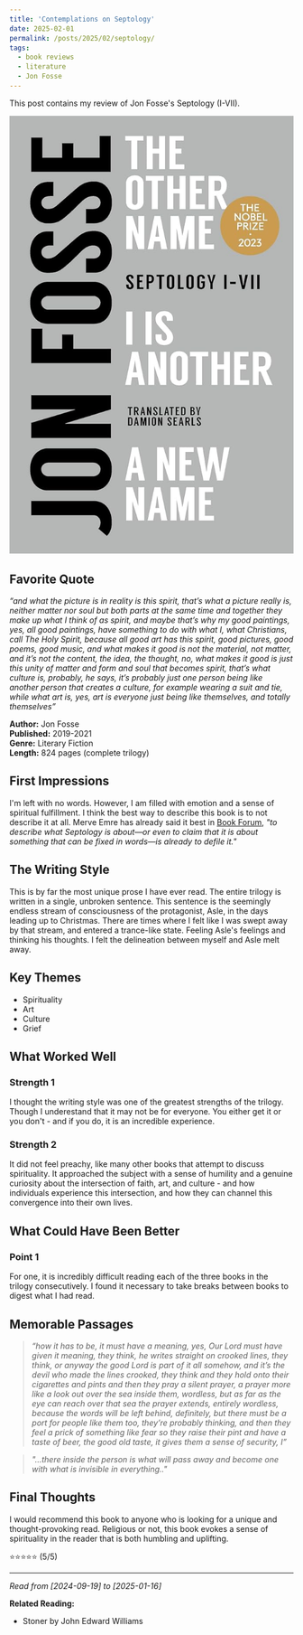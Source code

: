 ```yaml
---
title: 'Contemplations on Septology'
date: 2025-02-01
permalink: /posts/2025/02/septology/
tags:
  - book reviews
  - literature
  - Jon Fosse
---
```


This post contains my review of Jon Fosse's Septology (I-VII).

![Book Cover of Jon Fosse's Septology](/images/septology-cover.jpg)

## Favorite Quote


*“and what the picture is in reality is this spirit, that’s what a picture really is, neither matter nor soul but both parts at the same time and together they make up what I think of as spirit, and maybe that’s why my good paintings, yes, all good paintings, have something to do with what I, what Christians, call The Holy Spirit, because all good art has this spirit, good pictures, good poems, good music, and what makes it good is not the material, not matter, and it’s not the content, the idea, the thought, no, what makes it good is just this unity of matter and form and soul that becomes spirit, that’s what culture is, probably, he says, it’s probably just one person being like another person that creates a culture, for example wearing a suit and tie, while what art is, yes, art is everyone just being like themselves, and totally themselves”*

**Author:** Jon Fosse  
**Published:** 2019-2021  
**Genre:** Literary Fiction  
**Length:** 824 pages (complete trilogy)  

## First Impressions

I'm left with no words. However, I am filled with emotion and a sense of spiritual fulfillment. I think the best way to describe this book is to not describe it at all. Merve Emre has already said it best in [Book Forum](https://www.bookforum.com/print/2904/writers-on-their-favorite-books-of-2022-25159), *"to describe what Septology is about—or even to claim that it is about something that can be fixed in words—is already to defile it."*

## The Writing Style

This is by far the most unique prose I have ever read. The entire trilogy is written in a single, unbroken sentence. This sentence is the seemingly endless stream of consciousness of the protagonist, Asle, in the days leading up to Christmas. There are times where I felt like I was swept away by that stream, and entered a trance-like state. Feeling Asle's feelings and thinking his thoughts. I felt the delineation between myself and Asle melt away. 


## Key Themes

- Spirituality
- Art
- Culture
- Grief

## What Worked Well

### Strength 1

I thought the writing style was one of the greatest strengths of the trilogy. Though I underestand that it may not be for everyone. You either get it or you don't - and if you do, it is an incredible experience.

### Strength 2

It did not feel preachy, like many other books that attempt to discuss spirituality. It approached the subject with a sense of humility and a genuine curiosity about the intersection of faith, art, and culture - and how individuals experience this intersection, and how they can channel this convergence into their own lives.

## What Could Have Been Better

### Point 1

For one, it is incredibly difficult reading each of the three books in the trilogy consecutively. I found it necessary to take breaks between books to digest what I had read. 

## Memorable Passages

> *“how it has to be, it must have a meaning, yes, Our Lord must have given it meaning, they think, he writes straight on crooked lines, they think, or anyway the good Lord is part of it all somehow, and it’s the devil who made the lines crooked, they think and they hold onto their cigarettes and pints and then they pray a silent prayer, a prayer more like a look out over the sea inside them, wordless, but as far as the eye can reach over that sea the prayer extends, entirely wordless, because the words will be left behind, definitely, but there must be a port for people like them too, they’re probably thinking, and then they feel a prick of something like fear so they raise their pint and have a taste of beer, the good old taste, it gives them a sense of security, I”*

> *"...there inside the person is what will pass away and become one with what is invisible in everything.."*

## Final Thoughts

I would recommend this book to anyone who is looking for a unique and thought-provoking read. Religious or not, this book evokes a sense of spirituality in the reader that is both humbling and uplifting.

⭐⭐⭐⭐⭐ (5/5)

---
*Read from [2024-09-19] to [2025-01-16]*

**Related Reading:**
- Stoner by John Edward Williams
